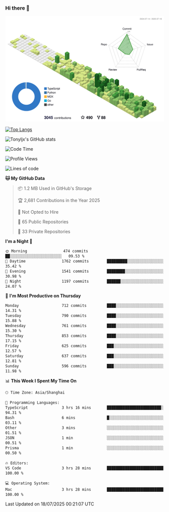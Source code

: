 ### Hi there 👋

![](./profile-3d-contrib/profile-green-animate.svg)

 

[![Top Langs](https://github-readme-stats.vercel.app/api/top-langs/?username=tonyljx)](https://github.com/anuraghazra/github-readme-stats)

![Tonyljx's GitHub stats](https://github-readme-stats.vercel.app/api?username=tonyljx&theme=default&show_icons=true)

 

<!--START_SECTION:waka-->
![Code Time](http://img.shields.io/badge/Code%20Time-1%2C387%20hrs%2025%20mins-blue)

![Profile Views](http://img.shields.io/badge/Profile%20Views-1-blue)

![Lines of code](https://img.shields.io/badge/From%20Hello%20World%20I%27ve%20Written-2.0%20million%20lines%20of%20code-blue)

**🐱 My GitHub Data** 

> 📦 1.2 MB Used in GitHub's Storage 
 > 
> 🏆 2,681 Contributions in the Year 2025
 > 
> 🚫 Not Opted to Hire
 > 
> 📜 65 Public Repositories 
 > 
> 🔑 33 Private Repositories 
 > 
**I'm a Night 🦉** 

```text
🌞 Morning                474 commits         ██░░░░░░░░░░░░░░░░░░░░░░░   09.53 % 
🌆 Daytime                1762 commits        █████████░░░░░░░░░░░░░░░░   35.42 % 
🌃 Evening                1541 commits        ████████░░░░░░░░░░░░░░░░░   30.98 % 
🌙 Night                  1197 commits        ██████░░░░░░░░░░░░░░░░░░░   24.07 % 
```
📅 **I'm Most Productive on Thursday** 

```text
Monday                   712 commits         ████░░░░░░░░░░░░░░░░░░░░░   14.31 % 
Tuesday                  790 commits         ████░░░░░░░░░░░░░░░░░░░░░   15.88 % 
Wednesday                761 commits         ████░░░░░░░░░░░░░░░░░░░░░   15.30 % 
Thursday                 853 commits         ████░░░░░░░░░░░░░░░░░░░░░   17.15 % 
Friday                   625 commits         ███░░░░░░░░░░░░░░░░░░░░░░   12.57 % 
Saturday                 637 commits         ███░░░░░░░░░░░░░░░░░░░░░░   12.81 % 
Sunday                   596 commits         ███░░░░░░░░░░░░░░░░░░░░░░   11.98 % 
```


📊 **This Week I Spent My Time On** 

```text
🕑︎ Time Zone: Asia/Shanghai

💬 Programming Languages: 
TypeScript               3 hrs 16 mins       ████████████████████████░   94.31 % 
Bash                     6 mins              █░░░░░░░░░░░░░░░░░░░░░░░░   03.11 % 
Other                    3 mins              ░░░░░░░░░░░░░░░░░░░░░░░░░   01.51 % 
JSON                     1 min               ░░░░░░░░░░░░░░░░░░░░░░░░░   00.51 % 
Prisma                   1 min               ░░░░░░░░░░░░░░░░░░░░░░░░░   00.50 % 

🔥 Editors: 
VS Code                  3 hrs 28 mins       █████████████████████████   100.00 % 

💻 Operating System: 
Mac                      3 hrs 28 mins       █████████████████████████   100.00 % 
```


 Last Updated on 18/07/2025 00:21:07 UTC
<!--END_SECTION:waka-->
